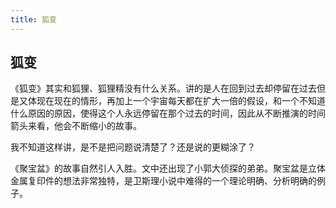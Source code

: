 ```yaml
---
title: 狐变
---
```


## 狐变

《狐变》其实和狐狸、狐狸精没有什么关系。讲的是人在回到过去却停留在过去但是又体现在现在的情形，再加上一个宇宙每天都在扩大一倍的假设，和一个不知道什么原因的原因，使得这个人永远停留在那个过去的时间，因此从不断推演的时间箭头来看，他会不断缩小的故事。

我不知道这样讲，是不是把问题说清楚了？还是说的更糊涂了？

《聚宝盆》的故事自然引人入胜。文中还出现了小郭大侦探的弟弟。聚宝盆是立体金属复印件的想法非常独特，是卫斯理小说中难得的一个理论明确、分析明确的例子。